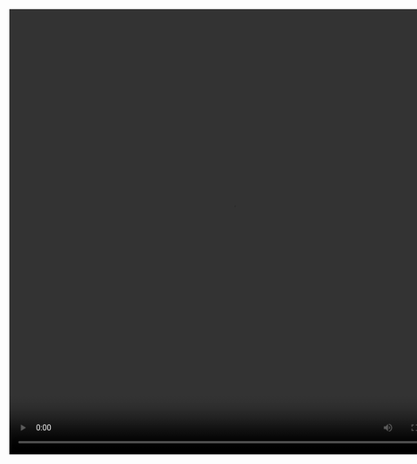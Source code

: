 <Html>
<head>
    <meta charset="UTF-8">
    <title>VIDEO
    </title>
    <link rel="stylesheet" href="style2.css">
</head>
<body>
    <div class="video">
    <video  width="800" height="800" center controls>
        <source src="0fac4bb1-d74a-4f79-9fb4-29c201234cfd.MP4">
    </video>  
    </div>
</body>
</Html>

